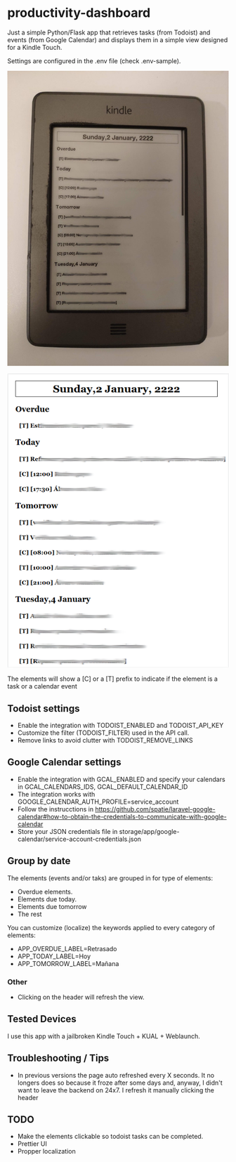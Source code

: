 # productivity-dashboard

Just a simple Python/Flask app that retrieves tasks (from Todoist) and events (from Google Calendar) and displays them in a simple view designed for a Kindle Touch.

Settings are configured in the .env file (check .env-sample).

![](resources/img/kindle.jpg)

![](resources/img/index.png)

The elements will show a [C] or a [T] prefix to indicate if the element is a task or a calendar event

## Todoist settings

* Enable the integration with TODOIST_ENABLED and TODOIST_API_KEY
* Customize the filter (TODOIST_FILTER) used in the API call.
* Remove links to avoid clutter with TODOIST_REMOVE_LINKS

## Google Calendar settings

* Enable the integration with GCAL_ENABLED and specify your calendars in GCAL_CALENDARS_IDS, GCAL_DEFAULT_CALENDAR_ID
* The integration works with GOOGLE_CALENDAR_AUTH_PROFILE=service_account
* Follow the instrucctions in https://github.com/spatie/laravel-google-calendar#how-to-obtain-the-credentials-to-communicate-with-google-calendar
* Store your JSON credentials file in storage/app/google-calendar/service-account-credentials.json

## Group by date

The elements (events and/or taks)  are grouped in for type of elements:

- Overdue elements.
- Elements due today.
- Elements due tomorrow
- The rest

You can customize (localize) the keywords applied to every category of elements:

* APP_OVERDUE_LABEL=Retrasado
* APP_TODAY_LABEL=Hoy
* APP_TOMORROW_LABEL=Mañana

### Other

* Clicking on the header will refresh the view.

## Tested Devices

I use this app with a jailbroken Kindle Touch + KUAL + Weblaunch.

## Troubleshooting / Tips

- In previous versions the page auto refreshed every X seconds. It no longers does so because it froze after some days and, anyway, I didn't want to leave the backend on 24x7. I refresh it manually clicking the header


## TODO

- Make the elements clickable so todoist tasks can be completed.
- Prettier UI
- Propper localization

